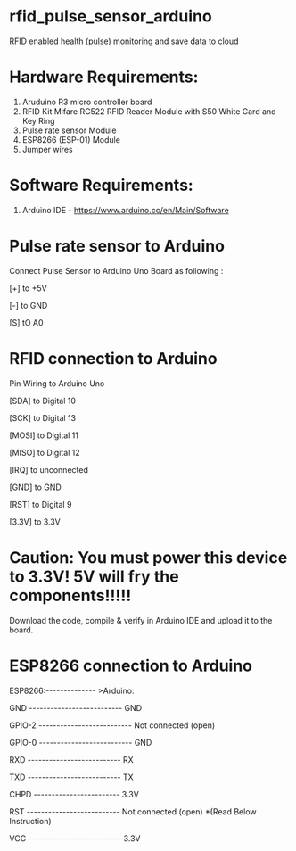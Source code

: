 # rfid_pulse_sensor_arduino
RFID enabled health (pulse) monitoring and save data to cloud

# Hardware Requirements:
1. Aruduino R3 micro controller board
2. RFID Kit Mifare RC522 RFID Reader Module with S50 White Card and Key Ring
3. Pulse rate sensor Module
4. ESP8266 (ESP-01) Module
3. Jumper wires

# Software Requirements:
1. Arduino IDE - https://www.arduino.cc/en/Main/Software

# Pulse rate sensor to Arduino
Connect Pulse Sensor to Arduino Uno Board as following :

[+] to +5V

[-] to GND

[S] tO A0

# RFID connection to Arduino
Pin	Wiring to Arduino Uno

[SDA]	   to       Digital 10

[SCK]	   to      Digital 13

[MOSI]	 to       Digital 11

[MISO]	 to       Digital 12

[IRQ]	   to       unconnected

[GND]	    to      GND

[RST]	    to      Digital 9

[3.3V]	   to     3.3V

# Caution: You must power this device to 3.3V! 5V will fry the components!!!!!

Download the code, compile & verify in Arduino IDE and upload it to the board.

# ESP8266 connection to Arduino

ESP8266:-------------- >Arduino:

GND -------------------------- GND

GPIO-2 -------------------------- Not connected (open)

GPIO-0 -------------------------- GND

RXD -------------------------- RX

TXD -------------------------- TX

CHPD ------------------------ 3.3V

RST -------------------------- Not connected (open) *(Read Below Instruction)

VCC -------------------------- 3.3V
